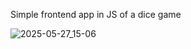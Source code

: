 Simple frontend app in JS of a dice game

![2025-05-27_15-06](https://github.com/user-attachments/assets/6071efe0-28dd-4041-a12b-f736cfa9eb5a)

